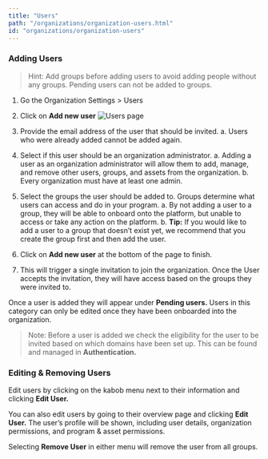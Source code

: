 ```yaml
---
title: "Users"
path: "/organizations/organization-users.html"
id: "organizations/organization-users"
---
```


### Adding Users
>Hint: Add groups before adding users to avoid adding people without any groups. Pending users can not be added to groups.

1. Go the Organization Settings > Users
2. Click on **Add new user**
![Users page](/images/users-1.png)

3. Provide the email address of the user that should be invited.
	a. Users who were already added cannot be added again.
4. Select if this user should be an organization administrator.
    a. Adding a user as an organization administrator will allow them to add, manage, and remove other users, groups, and assets from the organization.
	b. Every organization must have at least one admin.
5. Select the groups the user should be added to. Groups determine what users can access and do in your program.
    a. By not adding a user to a group, they will be able to onboard onto the platform, but unable to access or take any action on the platform.
    b. **Tip:** If you would like to add a user to a group that doesn’t exist yet, we recommend that you create the group first and then add the user.
6. Click on **Add new user** at the bottom of the page to finish.
7. This will trigger a single invitation to join the organization. Once the User accepts the invitation, they will have access based on the groups they were invited to. 

Once a user is added they will appear under **Pending users.** Users in this category can only be edited once they have been onboarded into the organization. 

>Note: Before a user is added we check the eligibility for the user to be invited based on which domains have been set up. This can be found and managed in **Authentication.**

### Editing & Removing Users
Edit users by clicking on the kabob menu next to their information and clicking **Edit User.**

You can also edit users by going to their overview page and clicking **Edit User.** The user’s profile will be shown, including user details, organization permissions, and program & asset permissions.

Selecting **Remove User** in either menu will remove the user from all groups.
